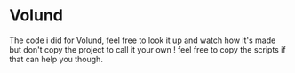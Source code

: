 # Volund
The code i did for Volund, feel free to look it up and watch how it's made but don't copy the project to call it your own ! feel free to copy the scripts if that can help you though.
